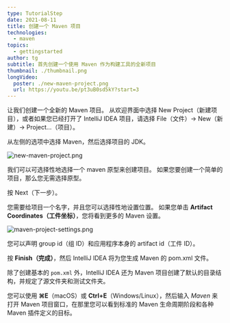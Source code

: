 ```yaml
---
type: TutorialStep
date: 2021-08-11
title: 创建一个 Maven 项目
technologies:
  - maven
topics:
  - gettingstarted
author: tg
subtitle: 首先创建一个使用 Maven 作为构建工具的全新项目
thumbnail: ./thumbnail.png
longVideo:
  poster: ./new-maven-project.png
  url: https://youtu.be/pt3uB0sd5kY?start=3
---
```


让我们创建一个全新的 Maven 项目。 从欢迎界面中选择 New Project（新建项目），或者如果您已经打开了 IntelliJ IDEA 项目，请选择 File（文件）-> New（新建）-> Project...（项目）。

从左侧的选项中选择 Maven，然后选择项目的 JDK。

![new-maven-project.png](new-maven-project.png)

我们可以可选择性地选择一个 maven 原型来创建项目。 如果您要创建一个简单的项目，那么您无需选择原型。

按 Next（下一步）。

您需要给项目一个名字，并且您可以选择性地设置位置。 如果您单击 **Artifact Coordinates（工件坐标）**，您将看到更多的 Maven 设置。

![maven-project-settings.png](maven-project-settings.png)

您可以声明 group id（组 ID）和应用程序本身的 artifact id（工件 ID）。

按 **Finish（完成）**，然后 IntelliJ IDEA 将为您生成 Maven 的 pom.xml 文件。

除了创建基本的 `pom.xml` 外，IntelliJ IDEA 还为 Maven 项目创建了默认的目录结构，并规定了源文件夹和测试文件夹。

您可以使用 **⌘E**（macOS）或 **Ctrl+E**（Windows/Linux），然后输入 _Maven_ 来打开 Maven 项目窗口，在那里您可以看到标准的 Maven 生命周期阶段和各种 Maven 插件定义的目标。



